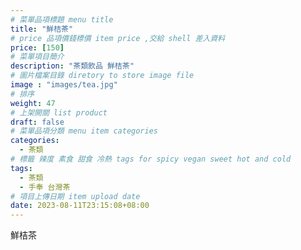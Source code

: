 ```yaml
---
# 菜單品項標題 menu title 
title: "鮮桔茶"
# price 品項價錢標價 item price ,交給 shell 差入資料
price: [150] 
# 菜單項目簡介 
description: "茶類飲品 鮮桔茶"
# 圖片檔案目錄 diretory to store image file
image : "images/tea.jpg"
# 排序
weight: 47 
# 上架開關 list product 
draft: false
# 菜單品項分類 menu item categories 
categories:
  - 茶類
# 標籤 辣度 素食 甜食 冷熱 tags for spicy vegan sweet hot and cold 
tags:
  - 茶類
  - 手奉 台灣茶
# 項目上傳日期 item upload date 
date: 2023-08-11T23:15:08+08:00
---
```


 鮮桔茶

